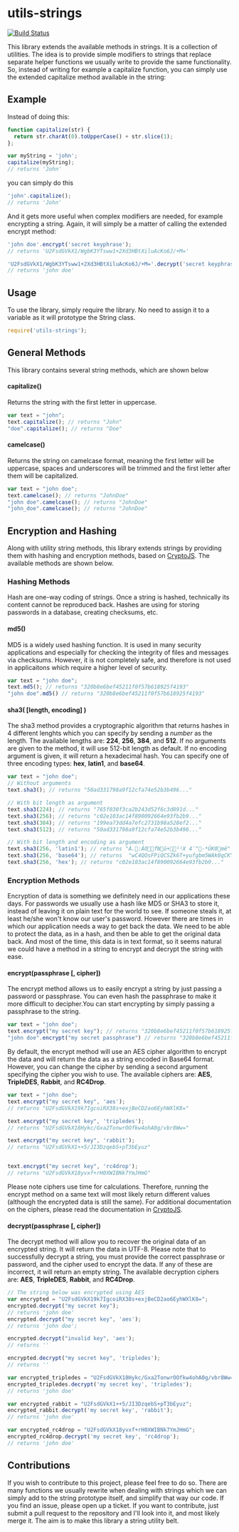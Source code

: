 utils-strings
=============
[![Build Status](https://travis-ci.org/fdvj/utils-strings.svg?branch=master)](https://travis-ci.org/fdvj/utils-strings)

This library extends the available methods in strings. It is a collection of utilities. The idea is to provide simple modifiers to strings that replace separate helper functions we usually write to provide the same functionality. So, instead of writing for example a capitalize function, you can simply use the extended capitalize method available in the string:

Example
-------

Instead of doing this:

```javascript
function capitalize(str) {
  return str.charAt(0).toUpperCase() + str.slice(1);
};

var myString = 'john';
capitalize(myString);
// returns 'John'
```

you can simply do this

```javascript
'john'.capitalize();
// returns 'John'
```

And it gets more useful when complex modifiers are needed, for example encrypting a string. Again, it will simply be a matter of calling the extended encrypt method:

```javascript
'john doe'.encrypt('secret keyphrase');
// returns 'U2FsdGVkX1/WgbK3YTsww1+2Xd3HBtXiluAcKo6J/+M='

'U2FsdGVkX1/WgbK3YTsww1+2Xd3HBtXiluAcKo6J/+M='.decrypt('secret keyphrase');
// returns 'john doe'
```
Usage
-----

To use the library, simply require the library. No need to assign it to a variable as it will prototype the String class.

```javascript
require('utils-strings');
```

General Methods
--------------

This library contains several string methods, which are shown below

#### capitalize()

Returns the string with the first letter in uppercase.

```javascript
var text = "john";
text.capitalize(); // returns "John"
"doe".capitalize(); // returns "Doe"
```

#### camelcase()

Returns the string on camelcase format, meaning the first letter will be uppercase, spaces and underscores will be trimmed and the first letter after them will be capitalized.

```javascript
var text = "john doe";
text.camelcase(); // returns "JohnDoe"
"john doe".camelcase(); // returns "JohnDoe"
"john_doe".camelcase(); // returns "JohnDoe"
```

Encryption and Hashing
----------------------

Along with utility string methods, this library extends strings by providing them with hashing and encryption methods, based on [CryptoJS](https://code.google.com/p/crypto-js/). The available methods are shown below.

### Hashing Methods

Hash are one-way coding of strings.  Once a string is hashed, technically its content cannot be reproduced back.  Hashes are using for storing passwords in a database, creating checksums, etc.

#### md5()

MD5 is a widely used hashing function. It is used in many security applications and especially for checking the integrity of files and messages via checksums. However, it is not completely safe, and therefore is not used in applicaitons which require a higher level of security.

```javascript
var text = "john doe";
text.md5(); // returns "320b8e6bef45211f0f57b618925f4193"
"john doe".md5() // returns "320b8e6bef45211f0f57b618925f4193"
```

#### sha3( [length, encoding] )

The sha3 method provides a cryptographic algorithm that returns hashes in 4 different lenghts which you can specify by sending a *number* as the length. The available lengths are: **224**, **256**, **384**, and **512**.  If no arguments are given to the method, it will use 512-bit length as default. If no encoding argument is given, it will return a hexadecimal hash. You can specify one of three encoding types: **hex**, **latin1**, and **base64**.

```javascript
var text = "john doe";
// Without arguments
text.sha3(); // returns "50ad331798a9f12cfa74e52b3b496..."

// With bit length as argument
text.sha3(224); // returns "765f030f3ca2b243d52f6c3d891d..."
text.sha3(256); // returns "c02e103ac14f890092664e93fb2b9..."
text.sha3(384); // returns "199ea73dd4a7efc2731b98a528ef2..."
text.sha3(512); // returns "50ad331798a9f12cfa74e52b3b496..."

// With bit length and encoding as argument
text.sha3(256, 'latin1'); // returns "À.:ÁOfNû+¹¹X 4¨"·*ÜK0mê"
text.sha3(256, 'base64'); // returns  "wC4QOsFPiQCSZk6T+yufgbm5WAk0qCKYtyrcSzCIbeo="
text.sha3(256, 'hex'); // returns "c02e103ac14f890092664e93fb2b9..."
```

### Encryption Methods

Encryption of data is something we definitely need in our applications these days. For passwords we usually use a hash like MD5 or SHA3 to store it, instead of leaving it on plain text for the world to see. If someone steals it, at least he/she won't know our user's password. However there are times in which our application needs a way to get back the data. We need to be able to protect the data, as in a hash, and then be able to get the original data back. And most of the time, this data is in text format, so it seems natural we could have a method in a string to encrypt and decrypt the string with ease.

#### encrypt(passphrase [, cipher])

The encrypt method allows us to easily encrypt a string by just passing a password or passphrase. You can even hash the passphrase to make it more difficult to decipher.You can start encrypting by simply passing a passphrase to the string.

```javascript
var text = "john doe";
text.encrypt("my secret key"); // returns "320b8e6bef45211f0f57b618925f4193"
"john doe".encrypt("my secret passphrase") // returns "320b8e6bef45211f0f57b618925f4193"
```

By default, the encrypt method will use an AES cipher algorithm to encrypt the data and will return the data as a string encoded in Base64 format.  However, you can change the cipher by sending a second argument specifying the cipher you wish to use. The available ciphers are: **AES**, **TripleDES**, **Rabbit**, and **RC4Drop**.

```javascript
var text = "john doe";
text.encrypt("my secret key", 'aes'); 
// returns "U2FsdGVkX19k7IgcoiRX38s+exjBeCD2ao6EyhWXlK8="

text.encrypt("my secret key", 'tripledes'); 
// returns "U2FsdGVkX18Hykc/Gxa2TonwrOOfkw4ohA0g/vbr8Ww="

text.encrypt("my secret key", 'rabbit'); 
// returns "U2FsdGVkX1++5/JI3DzqebS+pT3bEyuz"


text.encrypt("my secret key", 'rc4drop'); 
// returns "U2FsdGVkX18yvxf+rH0XWIBNk7YmJHmG"
```

Please note ciphers use time for calculations. Therefore, running the encrypt method on a same text will most likely return different values (although the encrypted data is still the same). For additional documentation on the ciphers, please read the documentation in [CryptoJS](https://code.google.com/p/crypto-js/).

#### decrypt(passphrase [, cipher])

The decrypt method will allow you to recover the original data of an encrypted string.  It will return the data in UTF-8. Please note that to successfully decrypt a string, you must provide the correct passphrase or password, and the cipher used to encrypt the data.  If any of these are incorrect, it will return an empty string. The available decryption ciphers are: **AES**, **TripleDES**, **Rabbit**, and **RC4Drop**.
```javascript
// The string below was encrypted using AES
var encrypted = "U2FsdGVkX19k7IgcoiRX38s+exjBeCD2ao6EyhWXlK8=";
encrypted.decrypt("my secret key"); 
// returns 'john doe'
encrypted.decrypt("my secret key", 'aes');
// returns 'john doe';

encrypted.decrypt("invalid key", 'aes');
// returns ''

encrypted.decrypt("my secret key", 'tripledes');
// returns ''

var encrypted_tripledes = "U2FsdGVkX18Hykc/Gxa2TonwrOOfkw4ohA0g/vbr8Ww=";
encrypted_tripledes.decrypt('my secret key', 'tripledes');
// returns 'john doe'

var encrypted_rabbit = "U2FsdGVkX1++5/JI3DzqebS+pT3bEyuz";
encrypted_rabbit.decrypt('my secret key', 'rabbit');
// returns 'john doe'

var encrypted_rc4drop = "U2FsdGVkX18yvxf+rH0XWIBNk7YmJHmG";
encrypted_rc4drop.decrypt('my secret key', 'rc4drop');
// returns 'john doe'
```

Contributions
-------------

If you wish to contribute to this project, please feel free to do so. There are many functions we usually rewrite when dealing with strings which we can simply add to the string prototype itself, and simplify that way our code. If you find an issue, please open up a ticket. If you want to contribute, just submit a pull request to the repository and I'll look into it, and most likely merge it. The aim is to make this library a string utility belt.